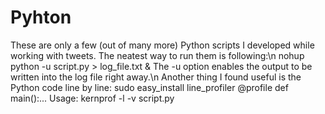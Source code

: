 # Pyhton

These are only a few (out of many more) Python scripts I developed while working with tweets.
The neatest way to run them is following:\n
nohup python -u script.py > log_file.txt &
The -u option enables the output to be written into the log file right away.\n
Another thing I found useful is the Python code line by line:
sudo easy_install line_profiler
@profile
def main():...
Usage: kernprof -l -v script.py
